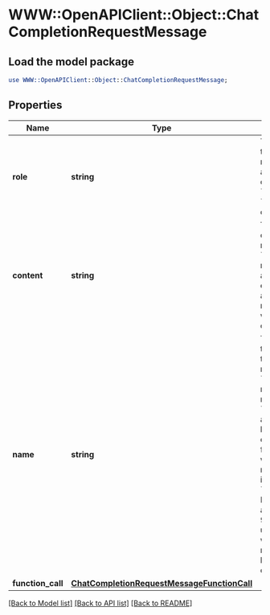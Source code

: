 # WWW::OpenAPIClient::Object::ChatCompletionRequestMessage

## Load the model package
```perl
use WWW::OpenAPIClient::Object::ChatCompletionRequestMessage;
```

## Properties
Name | Type | Description | Notes
------------ | ------------- | ------------- | -------------
**role** | **string** | The role of the messages author. One of &#x60;system&#x60;, &#x60;user&#x60;, &#x60;assistant&#x60;, or &#x60;function&#x60;. | 
**content** | **string** | The contents of the message. &#x60;content&#x60; is required for all messages except assistant messages with function calls. | [optional] 
**name** | **string** | The name of the author of this message. &#x60;name&#x60; is required if role is &#x60;function&#x60;, and it should be the name of the function whose response is in the &#x60;content&#x60;. May contain a-z, A-Z, 0-9, and underscores, with a maximum length of 64 characters. | [optional] 
**function_call** | [**ChatCompletionRequestMessageFunctionCall**](ChatCompletionRequestMessageFunctionCall.md) |  | [optional] 

[[Back to Model list]](../README.md#documentation-for-models) [[Back to API list]](../README.md#documentation-for-api-endpoints) [[Back to README]](../README.md)


